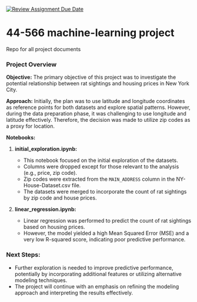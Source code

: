 [![Review Assignment Due Date](https://classroom.github.com/assets/deadline-readme-button-24ddc0f5d75046c5622901739e7c5dd533143b0c8e959d652212380cedb1ea36.svg)](https://classroom.github.com/a/7lKBcjfN)
# 44-566 machine-learning project
Repo for all project documents

### Project Overview

**Objective:**
The primary objective of this project was to investigate the potential relationship between rat sightings and housing prices in New York City.

**Approach:**
Initially, the plan was to use latitude and longitude coordinates as reference points for both datasets and explore spatial patterns. However, during the data preparation phase, it was challenging to use longitude and latitude effectively. Therefore, the decision was made to utilize zip codes as a proxy for location.

**Notebooks:**

1. **initial_exploration.ipynb:**
   - This notebook focused on the initial exploration of the datasets.
   - Columns were dropped except for those relevant to the analysis (e.g., price, zip code).
   - Zip codes were extracted from the `MAIN_ADDRESS` column in the NY-House-Dataset.csv file.
   - The datasets were merged to incorporate the count of rat sightings by zip code and house prices.

2. **linear_regression.ipynb:**
   - Linear regression was performed to predict the count of rat sightings based on housing prices.
   - However, the model yielded a high Mean Squared Error (MSE) and a very low R-squared score, indicating poor predictive performance.

### Next Steps:
- Further exploration is needed to improve predictive performance, potentially by incorporating additional features or utilizing alternative modeling techniques.
- The project will continue with an emphasis on refining the modeling approach and interpreting the results effectively.